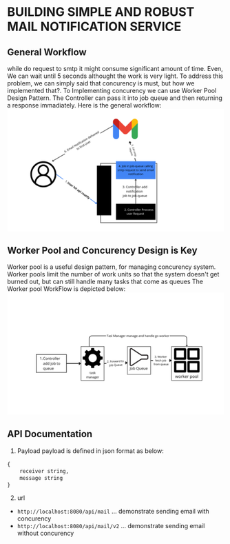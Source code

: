 # BUILDING SIMPLE AND ROBUST MAIL NOTIFICATION SERVICE

## General Workflow
while do request to smtp it might consume significant amount of time. Even, We can wait until 5 seconds althought the work is very light. To address this problem, we can simply said that concurency is must, but how we implemented that?. 
To Implementing concurency we can use Worker Pool Design Pattern. The Controller can pass it into job queue and then returning a response immadiately. 
Here is the general workflow:
![Alt text](api-scheme.png)

## Worker Pool and Concurency Design is Key
Worker pool is a useful design pattern, for managing concurency system. Worker pools limit the number of work units so that the system doesn't get burned out, but can still handle many tasks that come as queues
The Worker pool WorkFlow is depicted below: 
![Alt text](worker-pool-scheme.png)

## API Documentation
1. Payload
payload is defined in json format as below:
```
{
    receiver string,
    message string
}
```
2. url
- `http://localhost:8080/api/mail` ... demonstrate sending email with concurency 
- `http://localhost:8080/api/mail/v2` ... demonstrate sending email without concurency 
